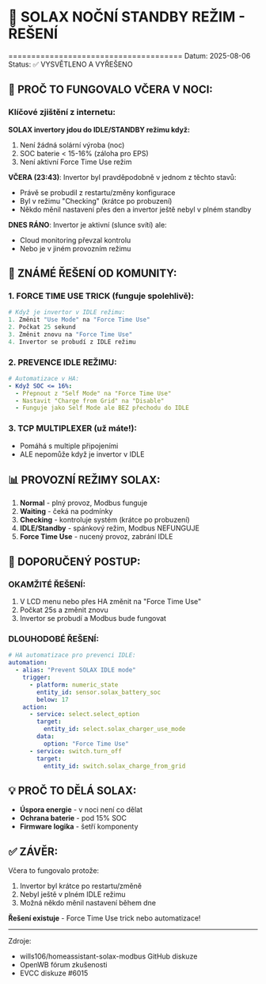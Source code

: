 # 🌙 SOLAX NOČNÍ STANDBY REŽIM - ŘEŠENÍ
======================================
Datum: 2025-08-06
Status: ✅ VYSVĚTLENO A VYŘEŠENO

## 🎯 PROČ TO FUNGOVALO VČERA V NOCI:

### Klíčové zjištění z internetu:
**SOLAX invertory jdou do IDLE/STANDBY režimu když:**
1. Není žádná solární výroba (noc)
2. SOC baterie < 15-16% (záloha pro EPS)
3. Není aktivní Force Time Use režim

**VČERA (23:43)**: Invertor byl pravděpodobně v jednom z těchto stavů:
- Právě se probudil z restartu/změny konfigurace
- Byl v režimu "Checking" (krátce po probuzení)
- Někdo měnil nastavení přes den a invertor ještě nebyl v plném standby

**DNES RÁNO**: Invertor je aktivní (slunce svítí) ale:
- Cloud monitoring převzal kontrolu
- Nebo je v jiném provozním režimu

## 🔧 ZNÁMÉ ŘEŠENÍ OD KOMUNITY:

### 1. **FORCE TIME USE TRICK** (funguje spolehlivě):
```python
# Když je invertor v IDLE režimu:
1. Změnit "Use Mode" na "Force Time Use"
2. Počkat 25 sekund
3. Změnit znovu na "Force Time Use"
4. Invertor se probudí z IDLE režimu
```

### 2. **PREVENCE IDLE REŽIMU**:
```yaml
# Automatizace v HA:
- Když SOC <= 16%:
  - Přepnout z "Self Mode" na "Force Time Use"
  - Nastavit "Charge from Grid" na "Disable"
  - Funguje jako Self Mode ale BEZ přechodu do IDLE
```

### 3. **TCP MULTIPLEXER** (už máte!):
- Pomáhá s multiple připojeními
- ALE nepomůže když je invertor v IDLE

## 📊 PROVOZNÍ REŽIMY SOLAX:

1. **Normal** - plný provoz, Modbus funguje
2. **Waiting** - čeká na podmínky
3. **Checking** - kontroluje systém (krátce po probuzení)
4. **IDLE/Standby** - spánkový režim, Modbus NEFUNGUJE
5. **Force Time Use** - nucený provoz, zabrání IDLE

## 🚀 DOPORUČENÝ POSTUP:

### OKAMŽITÉ ŘEŠENÍ:
1. V LCD menu nebo přes HA změnit na "Force Time Use"
2. Počkat 25s a změnit znovu
3. Invertor se probudí a Modbus bude fungovat

### DLOUHODOBÉ ŘEŠENÍ:
```yaml
# HA automatizace pro prevenci IDLE:
automation:
  - alias: "Prevent SOLAX IDLE mode"
    trigger:
      - platform: numeric_state
        entity_id: sensor.solax_battery_soc
        below: 17
    action:
      - service: select.select_option
        target:
          entity_id: select.solax_charger_use_mode
        data:
          option: "Force Time Use"
      - service: switch.turn_off
        target:
          entity_id: switch.solax_charge_from_grid
```

## 💡 PROČ TO DĚLÁ SOLAX:

- **Úspora energie** - v noci není co dělat
- **Ochrana baterie** - pod 15% SOC
- **Firmware logika** - šetří komponenty

## ✅ ZÁVĚR:

Včera to fungovalo protože:
1. Invertor byl krátce po restartu/změně
2. Nebyl ještě v plném IDLE režimu
3. Možná někdo měnil nastavení během dne

**Řešení existuje** - Force Time Use trick nebo automatizace!

---
Zdroje: 
- wills106/homeassistant-solax-modbus GitHub diskuze
- OpenWB fórum zkušenosti
- EVCC diskuze #6015